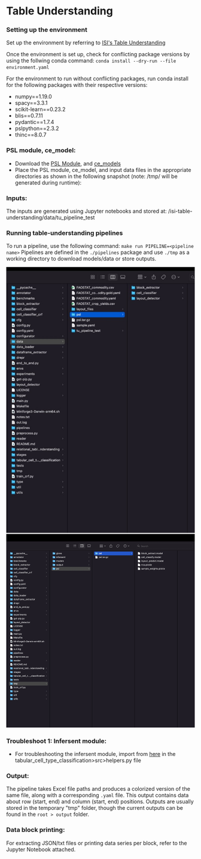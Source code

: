 # Table Understanding
### Setting up the environment
Set up the environment by referring to [ISI's Table Understanding](http://github.com/usc-isi-i2/table-understanding/tree/impl/)

Once the environment is set up, check for conflicting package versions by using the follwing conda command:
    ```conda install --dry-run --file environment.yaml```

For the environment to run without conflicting packages, run conda install for the following packages with their respective versions:
- numpy==1.19.0
- spacy==3.3.1
- scikit-learn==0.23.2
- blis==0.7.11
- pydantic==1.7.4
- pslpython==2.3.2
- thinc==8.0.7


### PSL module, ce_model:
- Download the [PSL Module](https://drive.google.com/file/d/1ndVTP3WSG8OLoDjYnePvuVZ5fxXBCyRz/view?usp=sharing), and [ce_models](https://drive.google.com/uc?id=1DJfEgqoHzfQYBllzey21zS39ui_kwId-) 
- Place the PSL module, ce_model, and input data files in the appropriate directories as shown in the following snapshot (note: /tmp/ will be generated during runtime):

### Inputs:
The inputs are generated using Jupyter notebooks and stored at:
/isi-table-understanding/data/tu_pipeline_test

### Running table-understanding pipelines
To run a pipeline, use the following command: ```make run PIPELINE=<pipeline name>```
Pipelines are defined in the ```./pipelines``` package and use ```./tmp``` as a working directory to download models/data or store outputs.

![alt text](https://github.com/yugal82/isi-tups-assignment/blob/main/data_output_psl.jpg)
![alt text](https://github.com/yugal82/isi-tups-assignment/blob/main/file_structure.png)

### Troubleshoot 1: Infersent module:
- For troubleshooting the infersent module, import from [here](https://github.com/facebookresearch/InferSent/blob/main/models.py) in the tabular_cell_type_classification>src>helpers.py file

### Output:
The pipeline takes Excel file paths and produces a colorized version of the same file, along with a corresponding ```.yaml``` file. This output contains data about row (start, end) and column (start, end) positions. Outputs are usually stored in the temporary "tmp" folder, though the current outputs can be found in the ```root > output``` folder.

### Data block printing:
For extracting JSON/txt files or printing data series per block, refer to the Jupyter Notebook attached.